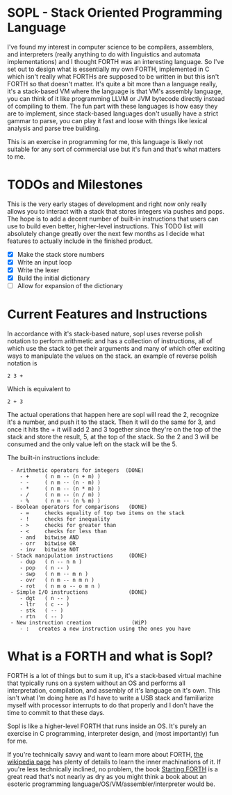 # SOPL - Stack Oriented Programming Language

I've found my interest in computer science to be compilers, assemblers, and interpreters (really anything to do with linguistics and automata implementations) and I thought FORTH was an interesting language. So I've set out to design what is essentially my own FORTH, implemented in C which isn't really what FORTHs are supposed to be written in but this isn't FORTH so that doesn't matter. It's quite a bit more than a language really, it's a stack-based VM where the language is that VM's assembly language, you can think of it like programming LLVM or JVM bytecode directly instead of compiling to them. The fun part with these languages is how easy they are to implement, since stack-based languages don't usually have a strict gammar to parse, you can play it fast and loose with things like lexical analysis and parse tree building.

This is an exercise in programming for me, this language is likely not suitable for any sort of commercial use but it's fun and that's what matters to me.

# TODOs and Milestones
This is the very early stages of development and right now only really allows you to interact with a stack that stores integers via pushes and pops. The hope is to add a decent number of built-in instructions that users can use to build even better, higher-level instructions. This TODO list will absolutely change greatly over the next few months as I decide what features to actually include in the finished product.

 - [x] Make the stack store numbers
 - [x] Write an input loop
 - [x] Write the lexer
 - [x] Build the initial dictionary
 - [ ] Allow for expansion of the dictionary

# Current Features and Instructions
In accordance with it's stack-based nature, sopl uses reverse polish notation to perform arithmetic and has a collection of instructions, all of which use the stack to get their arguments and many of which offer exciting ways to manipulate the values on the stack. an example of reverse polish notation is 
```
2 3 +
```
Which is equivalent to
```
2 + 3
```
The actual operations that happen here are sopl will read the 2, recognize it's a number, and push it to the stack. Then it will do the same for 3, and once it hits the + it will add 2 and 3 together since they're on the top of the stack and store the result, 5, at the top of the stack. So the 2 and 3 will be consumed and the only value left on the stack will be the 5.

The built-in instructions include:
```
 - Arithmetic operators for integers  (DONE)
    - +     ( n m -- (n + m) )
    - -     ( n m -- (n - m) )
    - *     ( n m -- (n * m) )
    - /     ( n m -- (n / m) )
    - %     ( n m -- (n % m) )
 - Boolean operators for comparisons   (DONE)
    - =     checks equality of top two items on the stack
    - !     checks for inequality
    - >     checks for greater than
    - <     checks for less than
    - and   bitwise AND
    - orr   bitwise OR
    - inv   bitwise NOT
 - Stack manipulation instructions     (DONE)
    - dup   ( n -- n n )
    - pop   ( n -- )
    - swp   ( n m -- m n ) 
    - ovr   ( n m -- n m n )
    - rot   ( n m o -- o m n )
 - Simple I/O instructions             (DONE)
    - dgt   ( n -- )
    - ltr   ( c -- )
    - stk   ( -- )
    - rtn   ( -- )
 - New instruction creation             (WiP)
    - :   creates a new instruction using the ones you have
```

# What is a FORTH and what is Sopl?
FORTH is a lot of things but to sum it up, it's a stack-based virtual machine that typically runs on a system without an OS and performs all interpretation, compilation, and assembly of it's language on it's own. This isn't what I'm doing here as I'd have to write a USB stack and familiarize myself with processor interrupts to do that properly and I don't have the time to commit to that these days.

Sopl is like a higher-level FORTH that runs inside an OS. It's purely an exercise in C programming, interpreter design, and (most importantly) fun for me.

If you're technically savvy and want to learn more about FORTH, [the wikipedia page](https://www.cs.mcgill.ca/~rwest/wikispeedia/wpcd/wp/f/Forth.htm#:~:text=Forth%20parsing%20is%20simple%2C%20as,systems%20recognise%20additional%20whitespace%20characters.) has plenty of details to learn the inner machinations of it. If you're less technically inclined, no problem, the book [Starting FORTH](https://1scyem2bunjw1ghzsf1cjwwn-wpengine.netdna-ssl.com/wp-content/uploads/2018/01/Starting-FORTH.pdf) is a great read that's not nearly as dry as you might think a book about an esoteric programming language/OS/VM/assembler/interpreter would be.
